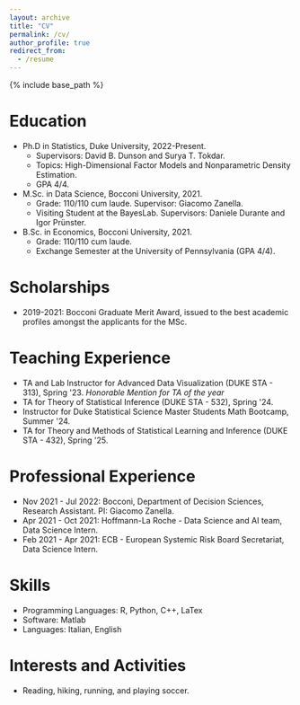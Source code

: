 ```yaml
---
layout: archive
title: "CV"
permalink: /cv/
author_profile: true
redirect_from:
  - /resume
---
```


{% include base_path %}

Education
======
* Ph.D in Statistics, Duke University, 2022-Present.
  * Supervisors: David B. Dunson and Surya T. Tokdar. 
  * Topics: High-Dimensional Factor Models and Nonparametric Density Estimation.
  * GPA 4/4.
* M.Sc. in Data Science, Bocconi University, 2021.
  * Grade: 110/110 cum laude. Supervisor: Giacomo Zanella.
  * Visiting Student at the BayesLab. Supervisors: Daniele Durante and Igor Prünster.
* B.Sc. in Economics, Bocconi University, 2021.
  * Grade: 110/110 cum laude. 
  * Exchange Semester at the University of Pennsylvania (GPA 4/4).

Scholarships
======
* 2019-2021: Bocconi Graduate Merit Award, issued to the best academic profiles amongst the applicants for the MSc. 


Teaching Experience
======
* TA and Lab Instructor for Advanced Data Visualization (DUKE STA - 313), Spring '23. *Honorable Mention for TA of the year*
* TA for Theory of Statistical Inference (DUKE STA - 532), Spring '24.
* Instructor for Duke Statistical Science Master Students Math Bootcamp, Summer '24.
* TA for Theory and Methods of Statistical Learning and Inference (DUKE STA - 432), Spring '25.


Professional Experience
======
* Nov 2021 - Jul 2022: Bocconi, Department of Decision Sciences, Research Assistant. PI: Giacomo Zanella.
* Apr 2021 - Oct 2021: Hoffmann-La Roche - Data Science and AI team, Data Science Intern.
* Feb 2021 - Apr 2021: ECB - European Systemic Risk Board Secretariat, Data Science Intern.

  
Skills
======
* Programming Languages: R, Python, C++, LaTex
* Software: Matlab
* Languages: Italian, English 

Interests and Activities
======
* Reading, hiking, running, and playing soccer.

